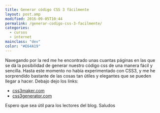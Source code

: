 ```yaml
---
title: Generar código CSS 3 fácilmente
layout: post.amp
modified: 2016-09-05T10:44
permalink: /generar-codigo-css-3-facilmente/
categories:
  - cursos
  - internet
mainclass: "dev"
color: "#E64A19"
---
```


Navegando por la red me he encontrado unas cuantas páginas en las que se dá la posibilidad de generar nuestro código css de una manera fácil y sencilla. Hasta este momento no había experimentado con CSS3, y me he sorprendido bastante de las cosas tan útiles y elegantes que se pueden llegar a hacer. Debajo dejo los links:

<!--more-->

- [css3maker.com][2]
- [css3generator.com][3]

Espero que sea útil para los lectores del blog. Saludos

 [2]: http://www.css3maker.com/
 [3]: http://css3generator.com/
